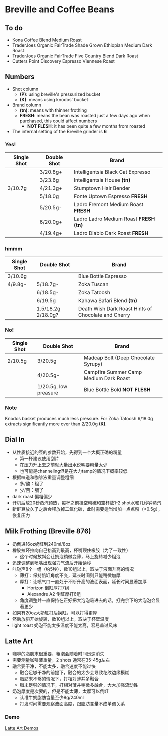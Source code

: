 # Breville and Coffee Beans

## To do

- Kona Coffee Blend Medium Roast
- TraderJoes Organic FairTrade Shade Grown Ethiopian Medium Dark Roast
- TraderJoes Organic FairTrade Five Country Blend Dark Roast
- Cutters Point Discovery Espresso Viennese Roast

## Numbers

- Shot column
  - **(P)**: using breville's pressurized bucket
  - **(K)**: means using knodos' bucket
- Brand column
  - **(tn)**: means with thinner frothing
  - **FRESH**: means the bean was roasted just a few days ago when purchased, this could affect numbers
    - **NOT FLESH**: it has been quite a few months from roasted
- The internal setting of the Breville grinder is **6**

### Yes!

| Single Shot | Double Shot | Brand |
|--|--|--|
|| 3/20.8g+ | Intelligentsia Black Cat Expresso |
|| 3/23.6g | Intelligentsia House **(tn)** |
| 3/10.7g | 4/21.3g+ | Stumptown Hair Bender |
|| 5/18.0g | Fonte Uptown Espresso **FRESH** |
|| 5/20.5g- | Ladro Fremont Medium Roast **FRESH** |
|| 6/20.0g+ | Ladro Ladro Medium Roast **FRESH** **(tn)** |
|| 4/19.4g+ | Ladro Diablo Dark Roast **FRESH** |

### hmmm

| Single Shot | Double Shot | Brand |
|--|--|--|
| 3/10.6g || Blue Bottle Espresso |
| 4/9.8g- | 5/18.7g- | Zoka Tuscan |
|| 6/18.5g- | Zoka Tatoosh |
|| 6/19.5g | Kahawa Safari Blend **(tn)** |
|| 1.5/18.2g 2/18.0g? | Death Wish Dark Roast Hints of Chocolate and Cherry |

### No!

| Single Shot | Double Shot | Brand |
|--|--|--|
| 2/10.5g | 3/20.5g | Madcap Bolt (Deep Chocolate Syrupy) |
|| 4/20.5g- | Campfire Summer Camp Medium Dark Roast |
|| 1/20.5g, low preasure | Blue Bottle Bold **NOT FLESH** |

### Note

Knodos basket produces much less pressure.
For Zoka Tatoosh 6/18.0g extracts significantly more over than 2/20.0g **(K)**.

## Dial In

- 从性质接近的豆的参数开始，先得到一个大概正确的粉量
  - 第一杯建议使用刮片
  - 在压力升上去之前就大量出水说明要粉量太少
  - 也可能是channeling但是在大力tamp的情况下概率较低
- 根据味道和咖啡液重量调整粗细
  - 多/酸：粗了
  - 少/苦：细了
- dark roast 偏粗偏少
- 开机后放20秒蒸汽预热，每杯之前挂空粉碗和空杯放1-2 shot水和几秒钟蒸汽
- 新鲜豆放久了之后会释放掉二氧化碳，此时需要适当增加一点点粉（<0.5g），恢复压力

## Milk Frothing (Breville 876)

- 奶倒进16oz奶缸到240ml/8oz
- 橡胶拉环拉向自己抬高到最高，杯嘴顶住橡胶（为了一致性）
  - 这个时候放斜会让奶泡稍微变薄，马上旋转减少粗泡
- 迅速调整到喷嘴出现强力气流后开始读秒
- 咔哒声8个一组（约5秒），数10组以上，取决于液面升高的情况
  - 薄打：保持奶缸角度不变，延长时间则只能稍微加厚
  - 厚打：让喷气口一直处于不断升高的液面表面，延长时间显著加厚
    - Horizon 倒缸厚打7组
    - Alexandre A2 倒缸厚打6组
  - 角度调整并一直保持在正好把大泡泡吸进去的话，打完余下的大泡泡会显著更少
- 如果有20oz大奶缸打后换缸，可以打得更厚
- 然后放斜开始旋转，数10组以上，取决于杯壁温度
- light roast 奶泡不能太多温度不能太高，容易盖过风味

## Latte Art

- 咖啡的脂肪末很重要，粗泡会随着时间迅速消失
- 需要测量咖啡液重量，2 shots 通常在35-45g左右
- 融合要干净，不能太多，融合速度不能过快
  - 融合足够干净的前提下，融合的太少会导致花纹边缘模糊
  - 脂肪末不够的情况下，打相对薄并多融合
  - 脂末足够的情况下，打相对薄并稍微多融合，大大加强流动性
- 奶泡厚度是次要的，但是不能太薄，太厚可以倒缸
  - 认准牛奶脂肪含量至少8g/240ml
  - 打发时间需要观察液面高度，跟脂肪含量不成单调关系

### Demo

[Latte Art Demos](./LatteArt)
